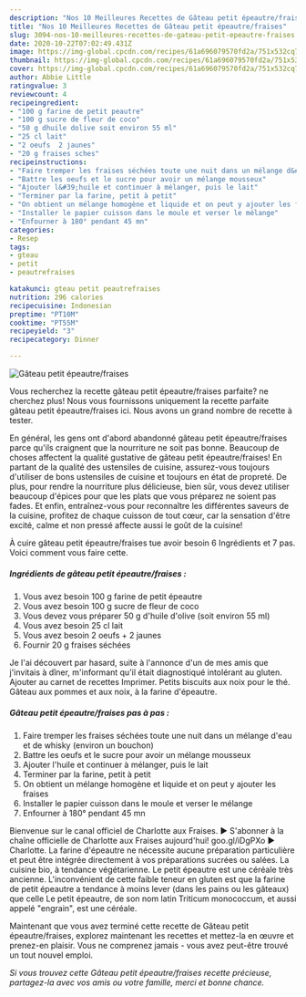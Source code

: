 ```yaml
---
description: "Nos 10 Meilleures Recettes de Gâteau petit épeautre/fraises"
title: "Nos 10 Meilleures Recettes de Gâteau petit épeautre/fraises"
slug: 3094-nos-10-meilleures-recettes-de-gateau-petit-epeautre-fraises
date: 2020-10-22T07:02:49.431Z
image: https://img-global.cpcdn.com/recipes/61a696079570fd2a/751x532cq70/gateau-petit-epeautrefraises-photo-principale-de-la-recette.jpg
thumbnail: https://img-global.cpcdn.com/recipes/61a696079570fd2a/751x532cq70/gateau-petit-epeautrefraises-photo-principale-de-la-recette.jpg
cover: https://img-global.cpcdn.com/recipes/61a696079570fd2a/751x532cq70/gateau-petit-epeautrefraises-photo-principale-de-la-recette.jpg
author: Abbie Little
ratingvalue: 3
reviewcount: 4
recipeingredient:
- "100 g farine de petit peautre"
- "100 g sucre de fleur de coco"
- "50 g dhuile dolive soit environ 55 ml"
- "25 cl lait"
- "2 oeufs  2 jaunes"
- "20 g fraises sches"
recipeinstructions:
- "Faire tremper les fraises séchées toute une nuit dans un mélange d&#39;eau et de whisky (environ un bouchon)"
- "Battre les oeufs et le sucre pour avoir un mélange mousseux"
- "Ajouter l&#39;huile et continuer à mélanger, puis le lait"
- "Terminer par la farine, petit à petit"
- "On obtient un mélange homogène et liquide et on peut y ajouter les fraises"
- "Installer le papier cuisson dans le moule et verser le mélange"
- "Enfourner à 180° pendant 45 mn"
categories:
- Resep
tags:
- gteau
- petit
- peautrefraises

katakunci: gteau petit peautrefraises 
nutrition: 296 calories
recipecuisine: Indonesian
preptime: "PT10M"
cooktime: "PT55M"
recipeyield: "3"
recipecategory: Dinner

---
```



![Gâteau petit épeautre/fraises](https://img-global.cpcdn.com/recipes/61a696079570fd2a/751x532cq70/gateau-petit-epeautrefraises-photo-principale-de-la-recette.jpg)

Vous recherchez la recette gâteau petit épeautre/fraises parfaite? ne cherchez plus! Nous vous fournissons uniquement la recette parfaite gâteau petit épeautre/fraises ici. Nous avons un grand nombre de recette à tester.

En général, les gens ont d'abord abandonné gâteau petit épeautre/fraises parce qu'ils craignent que la nourriture ne soit pas bonne. Beaucoup de choses affectent la qualité gustative de gâteau petit épeautre/fraises! En partant de la qualité des ustensiles de cuisine, assurez-vous toujours d'utiliser de bons ustensiles de cuisine et toujours en état de propreté. De plus, pour rendre la nourriture plus délicieuse, bien sûr, vous devez utiliser beaucoup d'épices pour que les plats que vous préparez ne soient pas fades. Et enfin, entraînez-vous pour reconnaître les différentes saveurs de la cuisine, profitez de chaque cuisson de tout cœur, car la sensation d'être excité, calme et non pressé affecte aussi le goût de la cuisine!

<!--inarticleads1-->

À cuire gâteau petit épeautre/fraises tue avoir besoin 6 Ingrédients et 7 pas. Voici comment vous faire cette.

##### Ingrédients de gâteau petit épeautre/fraises :

1. Vous avez besoin 100 g farine de petit épeautre
1. Vous avez besoin 100 g sucre de fleur de coco
1. Vous devez vous préparer 50 g d&#39;huile d&#39;olive (soit environ 55 ml)
1. Vous avez besoin 25 cl lait
1. Vous avez besoin 2 oeufs + 2 jaunes
1. Fournir 20 g fraises séchées


Je l&#39;ai découvert par hasard, suite à l&#39;annonce d&#39;un de mes amis que j&#39;invitais à dîner, m&#39;informant qu&#39;il était diagnostiqué intolérant au gluten. Ajouter au carnet de recettes Imprimer. Petits biscuits aux noix pour le thé. Gâteau aux pommes et aux noix, à la farine d&#39;épeautre. 

<!--inarticleads2-->

##### Gâteau petit épeautre/fraises pas à pas :

1. Faire tremper les fraises séchées toute une nuit dans un mélange d&#39;eau et de whisky (environ un bouchon)
1. Battre les oeufs et le sucre pour avoir un mélange mousseux
1. Ajouter l&#39;huile et continuer à mélanger, puis le lait
1. Terminer par la farine, petit à petit
1. On obtient un mélange homogène et liquide et on peut y ajouter les fraises
1. Installer le papier cuisson dans le moule et verser le mélange
1. Enfourner à 180° pendant 45 mn


Bienvenue sur le canal officiel de Charlotte aux Fraises. ► S&#39;abonner à la chaîne officielle de Charlotte aux Fraises aujourd&#39;hui! goo.gl/iDgPXo ► Charlotte. La farine d&#39;épeautre ne nécessite aucune préparation particulière et peut être intégrée directement à vos préparations sucrées ou salées. La cuisine bio, à tendance végétarienne. Le petit épeautre est une céréale très ancienne. L&#39;inconvénient de cette faible teneur en gluten est que la farine de petit épeautre a tendance à moins lever (dans les pains ou les gâteaux) que celle Le petit épeautre, de son nom latin Triticum monococcum, et aussi appelé &#34;engrain&#34;, est une céréale. 

<!--inarticleads1-->

<p>
Maintenant que vous avez terminé cette recette de Gâteau petit épeautre/fraises, explorez maintenant les recettes et mettez-la en œuvre et prenez-en plaisir. Vous ne comprenez jamais - vous avez peut-être trouvé un tout nouvel emploi.
</p>

<p>
<i>Si vous trouvez cette Gâteau petit épeautre/fraises recette précieuse, partagez-la avec vos amis ou votre famille, merci et bonne chance.</i>
</p>
